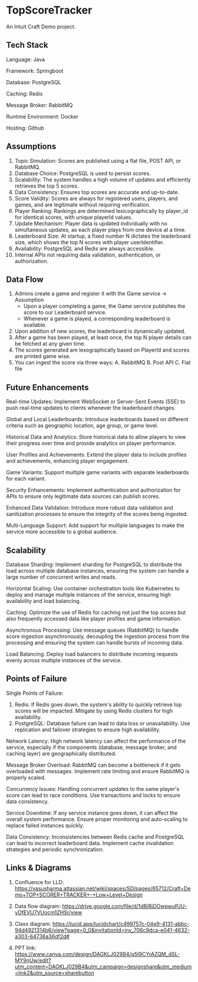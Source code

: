 # TopScoreTracker
An Intuit Craft Demo project.


## Tech Stack
Language: Java

Framework: Springboot

Database: PostgreSQL

Caching: Redis

Message Broker: RabbitMQ

Runtime Environment: Docker

Hosting: Github


## Assumptions 
1. Topic Simulation: Scores are published using a flat file, POST API, or RabbitMQ.
2. Database Choice: PostgreSQL is used to persist scores.
3. Scalability: The system handles a high volume of updates and efficiently retrieves the top 5 scores.
4. Data Consistency: Ensures top scores are accurate and up-to-date.
5. Score Validity: Scores are always for registered users, players, and games, and are legitimate without requiring verification.
6. Player Ranking: Rankings are determined lexicographically by player_id for identical scores, with unique playerId values.
7. Update Mechanism: Player data is updated individually with no simultaneous updates, as each player plays from one device at a time.
8. Leaderboard Size: At startup, a fixed number N dictates the leaderboard size, which shows the top N scores with player userIdentifier.
9. Availability: PostgreSQL and Redis are always accessible.
10. Internal APIs not requiring data validation, authentication, or authorization.


## Data Flow 
1. Admins create a game and register it with the Game service -> Assumption
    * Upon a player completing a game, the Game service publishes the score to our Leaderboard service.
    * Whenever a game is played, a corresponding leaderboard is available.
2. Upon addition of new scores, the leaderboard is dynamically updated.
3. After a game has been played, at least once, the top N player details can be fetched at any given time.
4. The scores generated are lexographically based on PlayerId and scores are printed game wise.
5. You can ingest the score via three ways:
   A. RabbitMQ
   B. Post API
   C. Flat file


## Future Enhancements
Real-time Updates: Implement WebSocket or Server-Sent Events (SSE) to push real-time updates to clients whenever the leaderboard changes.

Global and Local Leaderboards: Introduce leaderboards based on different criteria such as geographic location, age group, or game level.

Historical Data and Analytics: Store historical data to allow players to view their progress over time and provide analytics on player performance.

User Profiles and Achievements: Extend the player data to include profiles and achievements, enhancing player engagement.

Game Variants: Support multiple game variants with separate leaderboards for each variant.

Security Enhancements: Implement authentication and authorization for APIs to ensure only legitimate data sources can publish scores.

Enhanced Data Validation: Introduce more robust data validation and sanitization processes to ensure the integrity of the scores being ingested.

Multi-Language Support: Add support for multiple languages to make the service more accessible to a global audience.


## Scalability
Database Sharding: Implement sharding for PostgreSQL to distribute the load across multiple database instances, ensuring the system can handle a large number of concurrent writes and reads.

Horizontal Scaling: Use container orchestration tools like Kubernetes to deploy and manage multiple instances of the service, ensuring high availability and load balancing.

Caching: Optimize the use of Redis for caching not just the top scores but also frequently accessed data like player profiles and game information.

Asynchronous Processing: Use message queues (RabbitMQ) to handle score ingestion asynchronously, decoupling the ingestion process from the processing and ensuring the system can handle bursts of incoming data.

Load Balancing: Deploy load balancers to distribute incoming requests evenly across multiple instances of the service.


## Points of Failure
Single Points of Failure:
   1. Redis: If Redis goes down, the system's ability to quickly retrieve top scores will be impacted. Mitigate by using Redis clusters for high availability.
   2. PostgreSQL: Database failure can lead to data loss or unavailability. Use replication and failover strategies to ensure high availability.

Network Latency: High network latency can affect the performance of the service, especially if the components (database, message broker, and caching layer) are geographically distributed.

Message Broker Overload: RabbitMQ can become a bottleneck if it gets overloaded with messages. Implement rate limiting and ensure RabbitMQ is properly scaled.

Concurrency Issues: Handling concurrent updates to the same player's score can lead to race conditions. Use transactions and locks to ensure data consistency.

Service Downtime: If any service instance goes down, it can affect the overall system performance. Ensure proper monitoring and auto-scaling to replace failed instances quickly.

Data Consistency: Inconsistencies between Redis cache and PostgreSQL can lead to incorrect leaderboard data. Implement cache invalidation strategies and periodic synchronization.


## Links & Diagrams

1. Confluence for LLD:
https://vasusharma.atlassian.net/wiki/spaces/SD/pages/65712/Craft+Demo+TOP+SCORER+TRACKER+-+Low+Level+Design

2. Data flow diagram:
https://drive.google.com/file/d/1dBjBjDOwpwuPJU-vDfEVU7VUocm1ZHSr/view

3. Class diagram:
https://lucid.app/lucidchart/c499757c-04e9-4131-abbc-94d4921314b6/view?page=0_0&invitationId=inv_706c9dca-e041-4632-a303-64736a36df2d#

4. PPT link: https://www.canva.com/design/DAGKLJ029B4/q5I9CYrAZQM_dSL-MY9nUw/edit?utm_content=DAGKLJ029B4&utm_campaign=designshare&utm_medium=link2&utm_source=sharebutton

